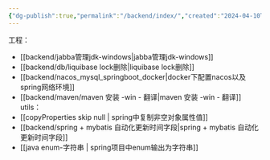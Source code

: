 ```yaml
---
{"dg-publish":true,"permalink":"/backend/index/","created":"2024-04-10T17:36:40.000+08:00","updated":"2024-04-10T17:36:40.000+08:00"}
---
```


工程：
+ [[backend/jabba管理jdk-windows\|jabba管理jdk-windows]]
+ [[backend/db/liquibase lock删除\|liquibase lock删除]]
+ [[backend/nacos_mysql_springboot_docker\|docker下配置nacos以及spring网络环境]]
+ [[backend/maven/maven 安装 -win - 翻译\|maven 安装 -win - 翻译]]
utils：
 + [[copyProperties skip null \| spring中复制非空对象属性值]]
 + [[backend/spring + mybatis 自动化更新时间字段\|spring + mybatis 自动化更新时间字段]]
 + [[java enum-字符串 \| spring项目中enum输出为字符串]] 
